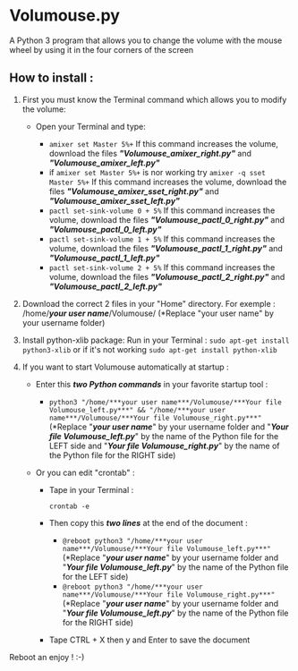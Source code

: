 # Volumouse.py

A Python 3 program that allows you to change the volume with the mouse wheel by using it in the four corners of the screen

## How to install :

1. First you must know the Terminal command which allows you to modify the volume:
    - Open your Terminal and type:
     
        - `amixer set Master 5%+` If this command increases the volume, download the files ***"Volumouse_amixer_right.py"*** and ***"Volumouse_amixer_left.py"***
        - if `amixer set Master 5%+` is nor working try `amixer -q sset Master 5%+` If this command increases the volume, download the files ***"Volumouse_amixer_sset_right.py"*** and ***"Volumouse_amixer_sset_left.py"***
        - `pactl set-sink-volume 0 + 5%` If this command increases the volume, download the files ***"Volumouse_pactl_0_right.py"*** and ***"Volumouse_pactl_0_left.py"***
        - `pactl set-sink-volume 1 + 5%` If this command increases the volume, download the files ***"Volumouse_pactl_1_right.py"*** and ***"Volumouse_pactl_1_left.py"***
        - `pactl set-sink-volume 2 + 5%` If this command increases the volume, download the files ***"Volumouse_pactl_2_right.py"*** and ***"Volumouse_pactl_2_left.py"***

2. Download the correct 2 files in your "Home" directory. For exemple : /home/***your user name***/Volumouse/ (*Replace "your user name" by your username folder)

3. Install python-xlib package:
 Run in your Terminal :
 `sudo apt-get install python3-xlib` or if it's not working `sudo apt-get install python-xlib`

3. If you want to start Volumouse automatically at startup :

   - Enter this ***two Python commands*** in your favorite startup tool :
       - `python3 "/home/***your user name***/Volumouse/***Your file Volumouse_left.py***" && "/home/***your user name***/Volumouse/***Your file Volumouse_right.py***"` (*Replace "***your user name***" by your username folder and "***Your file Volumouse_left.py***" by the name of the Python file for the LEFT side and "***Your file Volumouse_right.py***" by the name of the Python file for the RIGHT side)

   - Or you can edit "crontab" :

        - Tape in your Terminal :
        
            `crontab -e`

        - Then copy this ***two lines*** at the end of the document :

            - `@reboot python3 "/home/***your user name***/Volumouse/***Your file Volumouse_left.py***" ` (*Replace "***your user name***" by your username folder and "***Your file Volumouse_left.py***" by the name of the Python file for the LEFT side) 
            - `@reboot python3 "/home/***your user name***/Volumouse/***Your file Volumouse_right.py***" ` (*Replace "***your user name***" by your username folder and "***Your file Volumouse_left.py***" by the name of the Python file for the RIGHT side) 

           

        - Tape CTRL + X then y and Enter to save the document

Reboot an enjoy ! :-)
